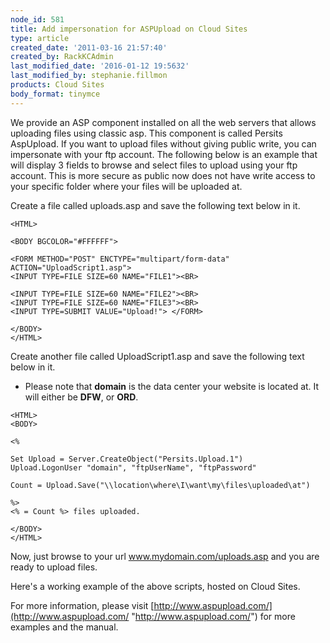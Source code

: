 ```yaml
---
node_id: 581
title: Add impersonation for ASPUpload on Cloud Sites
type: article
created_date: '2011-03-16 21:57:40'
created_by: RackKCAdmin
last_modified_date: '2016-01-12 19:5632'
last_modified_by: stephanie.fillmon
products: Cloud Sites
body_format: tinymce
---
```


We provide an ASP component installed on all the web servers that allows
uploading files using classic asp. This component is called Persits
AspUpload. If you want to upload files without giving public write, you
can impersonate with your ftp account. The following below is an example
that will display 3 fields to browse and select files to upload using
your ftp account. This is more secure as public now does not have write
access to your specific folder where your files will be uploaded at.

Create a file called uploads.asp and save the following text below in
it.

    <HTML>

    <BODY BGCOLOR="#FFFFFF">

    <FORM METHOD="POST" ENCTYPE="multipart/form-data" ACTION="UploadScript1.asp">
    <INPUT TYPE=FILE SIZE=60 NAME="FILE1"><BR>

    <INPUT TYPE=FILE SIZE=60 NAME="FILE2"><BR>
    <INPUT TYPE=FILE SIZE=60 NAME="FILE3"><BR>
    <INPUT TYPE=SUBMIT VALUE="Upload!"> </FORM>

    </BODY>
    </HTML>

 

Create another file called UploadScript1.asp and save the following text
below in it.

 

-   Please note that **domain** is the data center your website is
    located at. It will either be **DFW**, or **ORD**.

<!-- -->

    <HTML>
    <BODY>

    <%

    Set Upload = Server.CreateObject("Persits.Upload.1")
    Upload.LogonUser "domain", "ftpUserName", "ftpPassword"

    Count = Upload.Save("\\location\where\I\want\my\files\uploaded\at")

    %>
    <% = Count %> files uploaded.

    </BODY>
    </HTML>

Now, just browse to your url www.mydomain.com/uploads.asp and you are
ready to upload files.

Here's a working example of the above scripts, hosted on Cloud Sites.

For more information, please visit
[http://www.aspupload.com/](http://www.aspupload.com/ "http://www.aspupload.com/")
for more examples and the manual.


